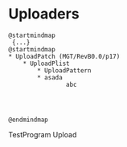# Uploaders


```plantuml
@startmindmap
 {...}
@startmindmap
* UploadPatch (MGT/RevB0.0/p17)
    * UploadPlist
        * UploadPattern
        * asada
                abc
                
    


@endmindmap
```


TestProgram Upload

